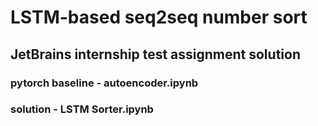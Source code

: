 # LSTM-based seq2seq number sort

## JetBrains internship test assignment solution

### pytorch baseline - autoencoder.ipynb
### solution - LSTM Sorter.ipynb
